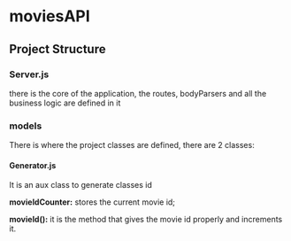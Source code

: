 # moviesAPI

## Project Structure

### Server.js
there is the core of the application, the routes, bodyParsers and all the business logic are defined in it

### models
There is where the project classes are defined, there are 2 classes:

#### Generator.js
It is an aux class to generate classes id

**movieIdCounter:** stores the current movie id;

**movieId():** it is the method that gives the movie id properly and increments it.
